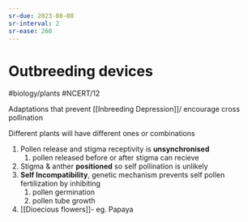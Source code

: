 ```yaml
---
sr-due: 2023-08-08
sr-interval: 2
sr-ease: 260
---
```

# Outbreeding devices
#biology/plants #NCERT/12 

Adaptations that prevent [[Inbreeding Depression]]/ encourage cross pollination

Different plants will have different ones or combinations
1. Pollen release and stigma receptivity is **unsynchronised**
	1. pollen released before or after stigma can recieve
2. Stigma & anther **positioned** so self pollination is unlikely
3. **Self Incompatibility**, genetic mechanism prevents self pollen fertilization by inhibiting
	1. pollen germination
	2. pollen tube growth
4. [[Dioecious flowers]]- eg. Papaya

